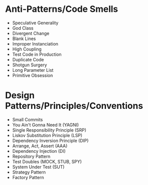 # Anti-Patterns/Code Smells
- Speculative Generality
- God Class
- Divergent Change
- Blank Lines
- Improper Instanciation
- High Coupling
- Test Code in Production
- Duplicate Code
- Shotgun Surgery
- Long Parameter List
- Primitive Obsession

# Design Patterns/Principles/Conventions
- Small Commits
- You Ain't Gonna Need It (YAGNI)
- Single Responsibility Principle (SRP)
- Liskov Substitution Principle (LSP)
- Dependency Inversion Principle (DIP)
- Arrange, Act, Assert (AAA)
- Dependency Injection (DI)
- Repository Pattern
- Test Doubles (MOCK, STUB, SPY)
- System Under Test (SUT)
- Strategy Pattern
- Factory Pattern